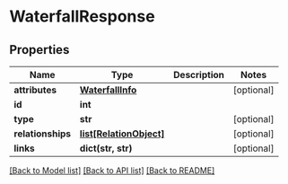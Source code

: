 # WaterfallResponse

## Properties
Name | Type | Description | Notes
------------ | ------------- | ------------- | -------------
**attributes** | [**WaterfallInfo**](WaterfallInfo.md) |  | [optional] 
**id** | **int** |  | 
**type** | **str** |  | [optional] 
**relationships** | [**list[RelationObject]**](RelationObject.md) |  | [optional] 
**links** | **dict(str, str)** |  | [optional] 

[[Back to Model list]](../README.md#documentation-for-models) [[Back to API list]](../README.md#documentation-for-api-endpoints) [[Back to README]](../README.md)


